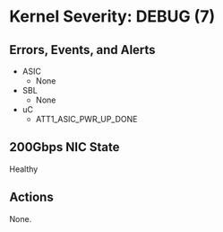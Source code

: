 # Kernel Severity: DEBUG (7)

## Errors, Events, and Alerts

- ASIC
  - None
- SBL
  - None
- uC
  - ATT1_ASIC_PWR_UP_DONE

## 200Gbps NIC State

Healthy

## Actions

None.
